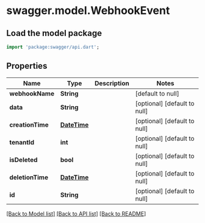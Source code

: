 # swagger.model.WebhookEvent

## Load the model package
```dart
import 'package:swagger/api.dart';
```

## Properties
Name | Type | Description | Notes
------------ | ------------- | ------------- | -------------
**webhookName** | **String** |  | [default to null]
**data** | **String** |  | [optional] [default to null]
**creationTime** | [**DateTime**](DateTime.md) |  | [optional] [default to null]
**tenantId** | **int** |  | [optional] [default to null]
**isDeleted** | **bool** |  | [optional] [default to null]
**deletionTime** | [**DateTime**](DateTime.md) |  | [optional] [default to null]
**id** | **String** |  | [optional] [default to null]

[[Back to Model list]](../README.md#documentation-for-models) [[Back to API list]](../README.md#documentation-for-api-endpoints) [[Back to README]](../README.md)


